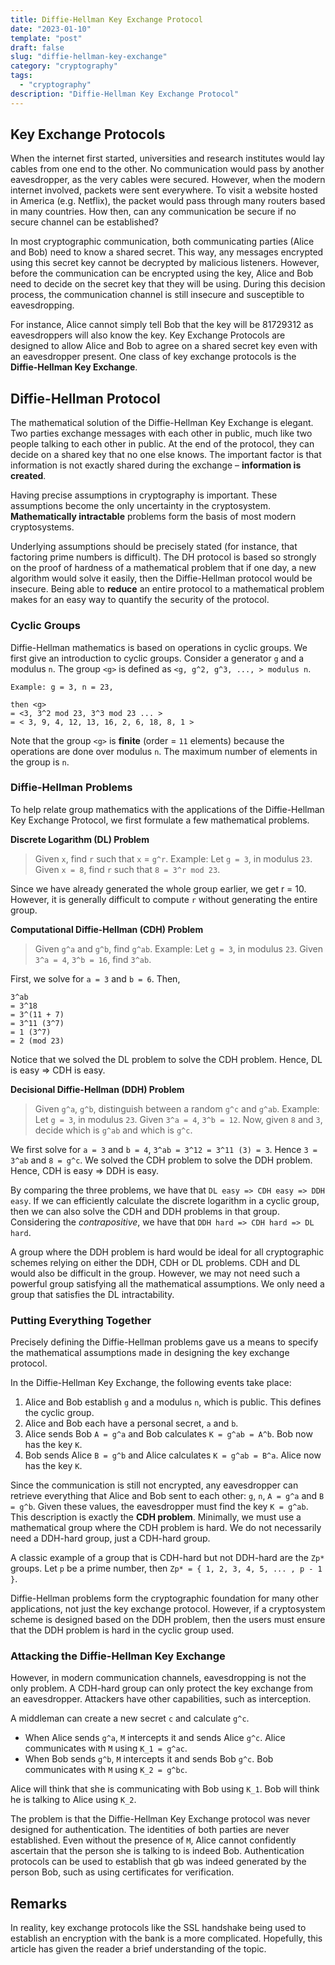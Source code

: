 ```yaml
---
title: Diffie-Hellman Key Exchange Protocol
date: "2023-01-10"
template: "post"
draft: false
slug: "diffie-hellman-key-exchange"
category: "cryptography"
tags:
  - "cryptography"
description: "Diffie-Hellman Key Exchange Protocol"
---
```


## Key Exchange Protocols

When the internet first started, universities and research institutes would lay cables from one end to the other. No communication would pass by another eavesdropper, as the very cables were secured. However, when the modern internet involved, packets were sent everywhere. To visit a website hosted in America (e.g. Netflix), the packet would pass through many routers based in many countries. How then, can any communication be secure if no secure channel can be established?

In most cryptographic communication, both communicating parties (Alice and Bob) need to know a shared secret. This way, any messages encrypted using this secret key cannot be decrypted by malicious listeners. However, before the communication can be encrypted using the key, Alice and Bob need to decide on the secret key that they will be using. During this decision process, the communication channel is still insecure and susceptible to eavesdropping.

For instance, Alice cannot simply tell Bob that the key will be 81729312 as eavesdroppers will also know the key. Key Exchange Protocols are designed to allow Alice and Bob to agree on a shared secret key even with an eavesdropper present. One class of key exchange protocols is the **Diffie-Hellman Key Exchange**.

## Diffie-Hellman Protocol

The mathematical solution of the Diffie-Hellman Key Exchange is elegant. Two parties exchange messages with each other in public, much like two people talking to each other in public. At the end of the protocol, they can decide on a shared key that no one else knows. The important factor is that information is not exactly shared during the exchange – **information is created**.

Having precise assumptions in cryptography is important. These assumptions become the only uncertainty in the cryptosystem. **Mathematically intractable** problems form the basis of most modern cryptosystems.

Underlying assumptions should be precisely stated (for instance, that factoring prime numbers is difficult). The DH protocol is based so strongly on the proof of hardness of a mathematical problem that if one day, a new algorithm would solve it easily, then the Diffie-Hellman protocol would be insecure. Being able to **reduce** an entire protocol to a mathematical problem makes for an easy way to quantify the security of the protocol. 

### Cyclic Groups

Diffie-Hellman mathematics is based on operations in cyclic groups. We first give an introduction to cyclic groups. Consider a generator `g` and a modulus `n`. The group `<g>` is defined as `<g, g^2, g^3, ..., > modulus n`.

```
Example: g = 3, n = 23, 

then <g> 
= <3, 3^2 mod 23, 3^3 mod 23 ... > 
= < 3, 9, 4, 12, 13, 16, 2, 6, 18, 8, 1 > 
```

Note that the group `<g>` is **finite** (order = `11` elements) because the operations are done over modulus `n`. The maximum number of elements in the group is `n`.

### Diffie-Hellman Problems

To help relate group mathematics with the applications of the Diffie-Hellman Key Exchange Protocol, we first formulate a few mathematical problems.

**Discrete Logarithm (DL) Problem**

> Given `x`, find `r` such that `x` = `g^r`. Example: Let `g = 3`, in modulus `23`. Given `x = 8`, find `r` such that `8 = 3^r mod 23`.

Since we have already generated the whole group earlier, we get r = 10. However, it is generally difficult to compute `r` without generating the entire group.
 
**Computational Diffie-Hellman (CDH) Problem**

> Given `g^a` and `g^b`, find `g^ab`. Example: Let `g = 3`, in modulus `23`. Given `3^a = 4`, `3^b = 16`, find `3^ab`.

First, we solve for `a = 3` and `b = 6`. Then,

```
3^ab 
= 3^18 
= 3^(11 + 7) 
= 3^11 (3^7) 
= 1 (3^7)
= 2 (mod 23)
```

Notice that we solved the DL problem to solve the CDH problem. Hence, DL is easy => CDH is easy.
 
**Decisional Diffie-Hellman (DDH) Problem**

> Given `g^a`, `g^b`, distinguish between a random `g^c` and `g^ab`. Example: Let `g = 3`, in modulus `23`. Given `3^a = 4`, `3^b = 12`. Now, given `8` and `3`, decide which is `g^ab` and which is `g^c`.

We first solve for `a = 3` and `b = 4`, `3^ab = 3^12 = 3^11 (3) = 3`. Hence `3 = 3^ab` and `8 = g^c`.  We solved the CDH problem to solve the DDH problem. Hence, CDH is easy => DDH is easy.
 
By comparing the three problems, we have that `DL easy => CDH easy => DDH easy`. If we can efficiently calculate the discrete logarithm in a cyclic group, then we can also solve the CDH and DDH problems in that group. Considering the *contrapositive*, we have that `DDH hard => CDH hard => DL hard`.

A group where the DDH problem is hard would be ideal for all cryptographic schemes relying on either the DDH, CDH or DL problems. CDH and DL would also be difficult in the group. However, we may not need such a powerful group satisfying all the mathematical assumptions. We only need a group that satisfies the DL intractability.

### Putting Everything Together
 
Precisely defining the Diffie-Hellman problems gave us a means to specify the mathematical assumptions made in designing the key exchange protocol.

In the Diffie-Hellman Key Exchange, the following events take place:

1. Alice and Bob establish `g` and a modulus `n`, which is public. This defines the cyclic group.
2. Alice and Bob each have a personal secret, `a` and `b`.
3. Alice sends Bob `A = g^a` and Bob calculates `K = g^ab = A^b`. Bob now has the key `K`.
4. Bob sends Alice `B = g^b` and Alice calculates `K = g^ab = B^a`. Alice now has the key `K`.

Since the communication is still not encrypted, any eavesdropper can retrieve everything that Alice and Bob sent to each other: `g`, `n`, `A = g^a` and `B = g^b`. Given these values, the eavesdropper must find the key `K = g^ab`. This description is exactly the **CDH problem**. Minimally, we must use a mathematical group where the CDH problem is hard. We do not necessarily need a DDH-hard group, just a CDH-hard group.

A classic example of a group that is CDH-hard but not DDH-hard are the `Zp*` groups. Let `p` be a prime number, then `Zp* = { 1, 2, 3, 4, 5, ... , p - 1 }`.

Diffie-Hellman problems form the cryptographic foundation for many other applications, not just the key exchange protocol. However, if a cryptosystem scheme is designed based on the DDH problem, then the users must ensure that the DDH problem is hard in the cyclic group used.

### Attacking the Diffie-Hellman Key Exchange

However, in modern communication channels, eavesdropping is not the only problem. A CDH-hard group can only protect the key exchange from an eavesdropper. Attackers have other capabilities, such as interception.

A middleman can create a new secret `c` and calculate `g^c`.
- When Alice sends `g^a`, `M` intercepts it and sends Alice `g^c`. Alice communicates with `M` using `K_1 = g^ac`.
- When Bob sends `g^b`, `M` intercepts it and sends Bob `g^c`. Bob communicates with `M` using `K_2 = g^bc`.

Alice will think that she is communicating with Bob using `K_1`. Bob will think he is talking to Alice using `K_2`.

The problem is that the Diffie-Hellman Key Exchange protocol was never designed for authentication. The identities of both parties are never established. Even without the presence of `M`, Alice cannot confidently ascertain that the person she is talking to is indeed Bob. Authentication protocols can be used to establish that gb was indeed generated by the person Bob, such as using certificates for verification.

## Remarks

In reality, key exchange protocols like the SSL handshake being used to establish an encryption with the bank is a more complicated. Hopefully, this article has given the reader a brief understanding of the topic.